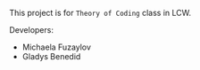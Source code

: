 This project is for `Theory of Coding` class in LCW.

Developers:
- Michaela Fuzaylov
- Gladys Benedid
